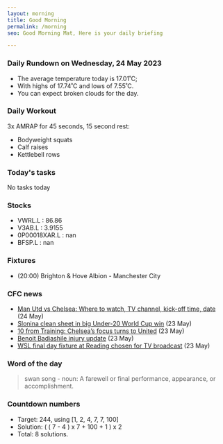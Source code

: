 ```yaml
---
layout: morning
title: Good Morning
permalink: /morning
seo: Good Morning Mat, Here is your daily briefing

---
```


<!-- weather_marker starts -->
### Daily Rundown on Wednesday, 24 May 2023

- The average temperature today is 17.01˚C;
- With highs of 17.74˚C and lows of 7.55˚C.
- You can expect broken clouds for the day.

<!-- weather_marker ends -->

### Daily Workout
<!-- workout_marker starts -->
3x AMRAP for 45 seconds, 15 second rest:

- Bodyweight squats
- Calf raises
- Kettlebell rows

<!-- workout_marker ends -->

### Today's tasks
<!-- task_marker starts -->
No tasks today
<!-- task_marker ends -->

### Stocks

<!-- stocks_marker starts -->

- VWRL.L : 86.86
- V3AB.L : 3.9155
- 0P00018XAR.L : nan
- BFSP.L : nan

<!-- stocks_marker ends -->

### Fixtures

<!-- sports_marker starts -->

<ul>
<li>(20:00) Brighton & Hove Albion - Manchester City</li>
</ul>

<!-- sports_marker ends -->

### CFC news

<!-- cfc_marker starts -->
- [Man Utd vs Chelsea: Where to watch, TV channel, kick-off time, date](https://chelseafc.com/en/news/article/man-utd-vs-chelsea-where-to-watch-tv-channel-kick-off-time-date) (24 May)
- [Slonina clean sheet in big Under-20 World Cup win](https://chelseafc.com/en/news/article/slonina-clean-sheet-in-big-u20-world-cup-win) (23 May)
- [10 from Training: Chelsea’s focus turns to United](https://chelseafc.com/en/news/article/10-from-training-chelseas-focus-turns-to-united) (23 May)
- [Benoit Badiashile injury update](https://chelseafc.com/en/news/article/benoit-badiashile-injury-update) (23 May)
- [WSL final day fixture at Reading chosen for TV broadcast](https://chelseafc.com/en/news/article/wsl-final-day-fixture-at-reading-chosen-for-tv-broadcast) (23 May)

<!-- cfc_marker ends -->

### Word of the day
<!-- word_marker starts -->

 > swan song - noun: A farewell or final performance, appearance, or accomplishment.

<!-- word_marker ends -->

### Countdown numbers
<!-- game_marker starts -->

- Target: 244, using [1, 2, 4, 7, 7, 100]
- Solution: ( ( 7 - 4 ) x 7 + 100 + 1 ) x 2
- Total: 8 solutions.

<!-- game_marker ends -->
